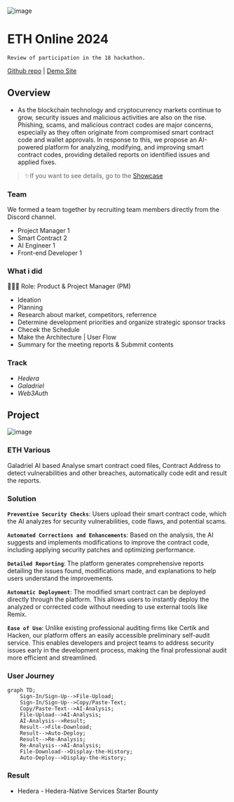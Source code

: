 ![image](https://github.com/user-attachments/assets/60da6a1f-ccf3-48ff-818d-e362ff12b915)

# ETH Online 2024
`Review of participation in the 18 hackathon.`

[Github repo](https://github.com/Julius-Ky/eth-global-various) | [Demo Site](https://eth-various.vercel.app/#)

## Overview
- As the blockchain technology and cryptocurrency markets continue to grow, security issues and malicious activities are also on the rise. Phishing, scams, and malicious contract codes are major concerns, especially as they often originate from compromised smart contract code and wallet approvals. 
In response to this, we propose an AI-powered platform for analyzing, modifying, and improving smart contract codes, providing detailed reports on identified issues and applied fixes.

> ✨If you want to see details, go to the [Showcase]()

### Team
We formed a team together by recruiting team members directly from the Discord channel.
- Project Manager 1
- Smart Contract 2
- AI Engineer 1
- Front-end Developer 1

### What i did
👨🏼‍💻 Role: Product & Project Manager (PM)
- Ideation
- Planning
- Research about market, competitors, referrence
- Determine development priorities and organize strategic sponsor tracks
- Checek the Schedule
- Make the Architecture | User Flow
- Summary for the meeting reports & Submmit contents

### Track
- *Hedera*
- *Galadriel*
- *Web3Auth*

## Project
![image](https://github.com/user-attachments/assets/094e784e-0832-4056-adee-f7f610351d0f)

### ETH Various

Galadriel AI based Analyse smart contract coed files, Contract Address to detect vulnerabilities and other breaches, automatically code edit and result the reports.

### Solution

**`Preventive Security Checks`**: Users upload their smart contract code, which the AI analyzes for security vulnerabilities, code flaws, and potential scams.

**`Automated Corrections and Enhancements`**: Based on the analysis, the AI suggests and implements modifications to improve the contract code, including applying security patches and optimizing performance.

**`Detailed Reporting`**: The platform generates comprehensive reports detailing the issues found, modifications made, and explanations to help users understand the improvements.

**`Automatic Deployment`**: The modified smart contract can be deployed directly through the platform. This allows users to instantly deploy the analyzed or corrected code without needing to use external tools like Remix.

**`Ease of Use`**: Unlike existing professional auditing firms like Certik and Hacken, our platform offers an easily accessible preliminary self-audit service. This enables developers and project teams to address security issues early in the development process, making the final professional audit more efficient and streamlined.

### User Journey
```mermaid
graph TD;
    Sign-In/Sign-Up-->File-Upload;
    Sign-In/Sign-Up-->Copy/Paste-Text;
    Copy/Paste-Text-->AI-Analysis;
    File-Upload-->AI-Analysis;
    AI-Analysis-->Result;
    Result-->File-Download;
    Result-->Auto-Deploy;
    Result-->Re-Analysis;
    Re-Analysis-->AI-Analysis;
    File-Download-->Display-the-History;
    Auto-Deploy-->Display-the-History;
```

### Result
- Hedera - Hedera-Native Services Starter Bounty
